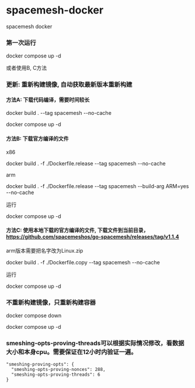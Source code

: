# spacemesh-docker

spacemesh docker

### 第一次运行

docker compose up -d

或者使用B, C方法

### 更新: 重新构建镜像, 自动获取最新版本重新构建

#### 方法A: 下载代码编译，需要时间较长
docker build . --tag spacemesh --no-cache

docker compose up -d

#### 方法B: 下载官方编译的文件
x86

docker build . -f ./Dockerfile.release --tag spacemesh --no-cache

arm

docker build . -f ./Dockerfile.release --tag spacemesh --build-arg ARM=yes --no-cache

运行

docker compose up -d

#### 方法C: 使用本地下载的官方编译的文件, 下载文件到当前目录，https://github.com/spacemeshos/go-spacemesh/releases/tag/v1.1.4 

arm版本需要把名字改为Linux.zip

docker build . -f ./Dockerfile.copy --tag spacemesh --no-cache

运行

docker compose up -d

### 不重新构建镜像，只重新构建容器

docker compose down

docker compose up -d

### smeshing-opts-proving-threads可以根据实际情况修改，看数据大小和本身cpu。需要保证在12小时内验证一遍。
```
"smeshing-proving-opts": {
  "smeshing-opts-proving-nonces": 288,
  "smeshing-opts-proving-threads": 6
}
```

